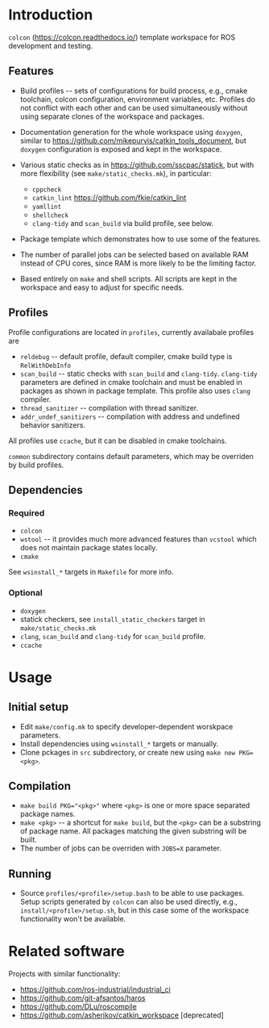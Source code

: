 Introduction
============

`colcon` (https://colcon.readthedocs.io/) template workspace for ROS
development and testing.

Features
--------

- Build profiles -- sets of configurations for build process, e.g., cmake
  toolchain, colcon configuration, environment variables, etc. Profiles do not
  conflict with each other and can be used simultaneously without using
  separate clones of the workspace and packages.

- Documentation generation for the whole workspace using `doxygen`, similar to
  https://github.com/mikepurvis/catkin_tools_document, but `doxygen`
  configuration is exposed and kept in the workspace.

- Various static checks as in https://github.com/sscpac/statick, but with more
  flexibility (see `make/static_checks.mk`), in particular:
    - `cppcheck`
    - `catkin_lint` https://github.com/fkie/catkin_lint
    - `yamllint`
    - `shellcheck`
    - `clang-tidy` and `scan_build` via build profile, see below.

- Package template which demonstrates how to use some of the features.

- The number of parallel jobs can be selected based on available RAM instead of
  CPU cores, since RAM is more likely to be the limiting factor.

- Based entirely on `make` and shell scripts. All scripts are kept in the
  workspace and easy to adjust for specific needs.


Profiles
--------

Profile configurations are located in `profiles`, currently availabale profiles are
- `reldebug` -- default profile, default compiler, cmake build type is
  `RelWithDebInfo`
- `scan_build` -- static checks with `scan_build` and `clang-tidy`.
  `clang-tidy` parameters are defined in cmake toolchain and must be enabled in
  packages as shown in package template. This profile also uses `clang` compiler.
- `thread_sanitizer` -- compilation with thread sanitizer.
- `addr_undef_sanitizers` -- compilation with address and undefined behavior
  sanitizers.

All profiles use `ccache`, but it can be disabled in cmake toolchains.

`common` subdirectory contains default parameters, which may be overriden by
build profiles.


Dependencies
------------

### Required
- `colcon`
- `wstool` -- it provides much more advanced features than `vcstool` which does
  not maintain package states locally.
- `cmake`

See `wsinstall_*` targets in `Makefile` for more info.


### Optional
- `doxygen`
- statick checkers, see `install_static_checkers` target in `make/static_checks.mk`
- `clang`, `scan_build` and `clang-tidy` for `scan_build` profile.
- `ccache`



Usage
=====

Initial setup
-------------

- Edit `make/config.mk` to specify developer-dependent worskpace parameters.
- Install dependencies using `wsinstall_*` targets or manually.
- Clone pckages in `src` subdirectory, or create new using `make new PKG=<pkg>`.


Compilation
-----------

- `make build PKG="<pkg>"` where `<pkg>` is one or more space separated package names.
- `make <pkg>` -- a shortcut for `make build`, but the `<pkg>` can be a
  substring of package name. All packages matching the given substring will be built.
- The number of jobs can be overriden with `JOBS=X` parameter.


Running
-------

- Source `profiles/<profile>/setup.bash` to be able to use packages. Setup
  scripts generated by `colcon` can also be used directly, e.g.,
  `install/<profile>/setup.sh`, but in this case some of the workspace
  functionality won't be available.



Related software
================

Projects with similar functionality:
- https://github.com/ros-industrial/industrial_ci
- https://github.com/git-afsantos/haros
- https://github.com/DLu/roscompile
- https://github.com/asherikov/catkin_workspace [deprecated]

